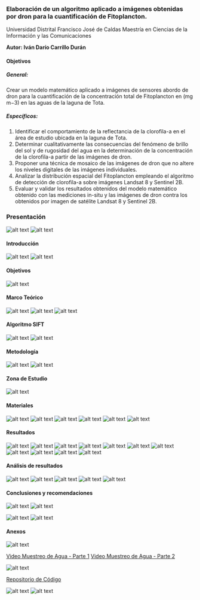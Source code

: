 ### Elaboración de un algoritmo aplicado a imágenes obtenidas por dron para la cuantificación de Fitoplancton.

Universidad Distrital Francisco José de Caldas
Maestría en Ciencias de la Información y las Comunicaciones

**Autor: Iván Darío Carrillo Durán**

#### Objetivos

##### General:

Crear un modelo matemático aplicado a imágenes de sensores abordo de dron para la cuantificación de la concentración total de Fitoplancton en (mg m−3) en las aguas de la laguna de Tota.

##### Específicos:

1. Identificar el comportamiento de la reflectancia de la clorofila-a en el área de estudio ubicada en la laguna de Tota.
2. Determinar cualitativamente las consecuencias del fenómeno de brillo del sol y de rugosidad del agua en la determinación de la concentración de la clorofila-a partir de las imágenes de dron.
3. Proponer una técnica de mosaico de las imágenes de dron que no altere los niveles digitales de las imágenes individuales.
4. Analizar la distribución espacial del Fitoplancton empleando el algoritmo de detección de clorofila-a sobre imágenes Landsat 8 y Sentinel 2B.
5. Evaluar y validar los resultados obtenidos del modelo matemático obtenido con las mediciones in-situ y las imágenes de dron contra los obtenidos por imagen de satélite Landsat 8 y Sentinel 2B.

### Presentación

![alt text](images/presentacion-maestria-1.jpg)
![alt text](images/presentacion-maestria-2.jpg)

#### Introducción

![alt text](images/presentacion-maestria-3.jpg)
![alt text](images/presentacion-maestria-4.jpg)

#### Objetivos

![alt text](images/presentacion-maestria-5.jpg)

#### Marco Teórico

![alt text](images/presentacion-maestria-6.jpg)
![alt text](images/presentacion-maestria-7.jpg)
![alt text](images/presentacion-maestria-8.jpg)

#### Algoritmo SIFT

![alt text](images/presentacion-maestria-9.jpg)
![alt text](images/presentacion-maestria-10.jpg)

#### Metodología

![alt text](images/presentacion-maestria-11.jpg)
![alt text](images/presentacion-maestria-12.jpg)

#### Zona de Estudio

![alt text](images/presentacion-maestria-13.jpg)

#### Materiales

![alt text](images/presentacion-maestria-14.jpg)
![alt text](images/presentacion-maestria-15.jpg)
![alt text](images/presentacion-maestria-16.jpg)
![alt text](images/presentacion-maestria-17.jpg)
![alt text](images/presentacion-maestria-18.jpg)
![alt text](images/presentacion-maestria-19.jpg)

#### Resultados

![alt text](images/presentacion-maestria-20.jpg)
![alt text](images/presentacion-maestria-21.jpg)
![alt text](images/presentacion-maestria-22.jpg)
![alt text](images/presentacion-maestria-23.jpg)
![alt text](images/presentacion-maestria-24.jpg)
![alt text](images/presentacion-maestria-25.jpg)
![alt text](images/presentacion-maestria-26.jpg)
![alt text](images/presentacion-maestria-27.jpg)
![alt text](images/presentacion-maestria-28.jpg)
![alt text](images/presentacion-maestria-29.jpg)
![alt text](images/presentacion-maestria-30.jpg)

#### Análisis de resultados

![alt text](images/presentacion-maestria-31.jpg)
![alt text](images/presentacion-maestria-32.jpg)
![alt text](images/presentacion-maestria-33.jpg)
![alt text](images/presentacion-maestria-34.jpg)
![alt text](images/presentacion-maestria-35.jpg)

#### Conclusiones y recomendaciones

![alt text](images/presentacion-maestria-36.jpg)
![alt text](images/presentacion-maestria-37.jpg)

![alt text](images/presentacion-maestria-38.jpg)
![alt text](images/presentacion-maestria-39.jpg)

#### Anexos

![alt text](images/presentacion-maestria-40.jpg)

[Video Muestreo de Agua - Parte 1](https://www.youtube.com/watch?v=J7TLZfONQGo)
[Video Muestreo de Agua - Parte 2](https://www.youtube.com/watch?v=3W2f6Yw1CTE&t=3s)

![alt text](images/presentacion-maestria-41.jpg)

[Repositorio de Código](https://github.com/ivankarrillin/Algoritmo-SIFT)

![alt text](images/presentacion-maestria-42.jpg)
![alt text](images/presentacion-maestria-43.jpg)
